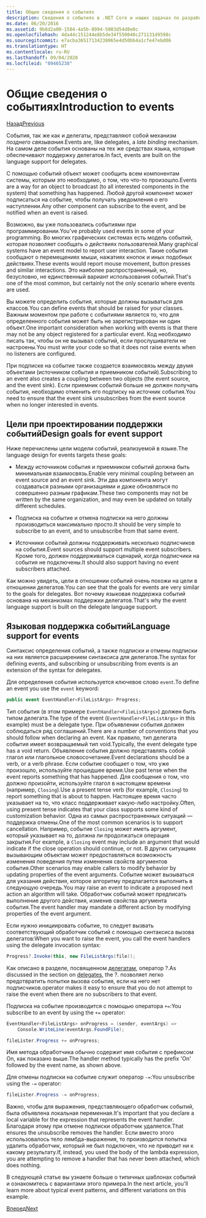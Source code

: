 ```yaml
---
title: Общие сведения о событиях
description: Сведения о событиях в .NET Core и наших задачах по разработке языка для них.
ms.date: 06/20/2016
ms.assetid: 9b8d2a00-1584-4a5b-8994-5003d54d8e0c
ms.openlocfilehash: 4da44c151244e8b5de34f550040c271131d9598c
ms.sourcegitcommit: e7acba36517134238065e4d50bb4a1cfe47ebd06
ms.translationtype: HT
ms.contentlocale: ru-RU
ms.lasthandoff: 09/04/2020
ms.locfileid: "89465238"
---
```

# <a name="introduction-to-events"></a><span data-ttu-id="3b18c-103">Общие сведения о событиях</span><span class="sxs-lookup"><span data-stu-id="3b18c-103">Introduction to events</span></span>

[<span data-ttu-id="3b18c-104">Назад</span><span class="sxs-lookup"><span data-stu-id="3b18c-104">Previous</span></span>](delegates-patterns.md)

<span data-ttu-id="3b18c-105">События, так же как и делегаты, представляют собой механизм *позднего связывания*.</span><span class="sxs-lookup"><span data-stu-id="3b18c-105">Events are, like delegates, a *late binding* mechanism.</span></span> <span data-ttu-id="3b18c-106">На самом деле события основаны на тех же средствах языка, которые обеспечивают поддержку делегатов.</span><span class="sxs-lookup"><span data-stu-id="3b18c-106">In fact, events are built on the language support for delegates.</span></span>

<span data-ttu-id="3b18c-107">С помощью событий объект может сообщить всем компонентам системы, которым это необходимо, о том, что что-то произошло.</span><span class="sxs-lookup"><span data-stu-id="3b18c-107">Events are a way for an object to broadcast (to all interested components in the system) that something has happened.</span></span> <span data-ttu-id="3b18c-108">Любой другой компонент может подписаться на событие, чтобы получать уведомления о его наступлении.</span><span class="sxs-lookup"><span data-stu-id="3b18c-108">Any other component can subscribe to the event, and be notified when an event is raised.</span></span>

<span data-ttu-id="3b18c-109">Возможно, вы уже пользовались событиями при программировании.</span><span class="sxs-lookup"><span data-stu-id="3b18c-109">You've probably used events in some of your programming.</span></span> <span data-ttu-id="3b18c-110">Во многих графических системах есть модель событий, которая позволяет сообщать о действиях пользователей.</span><span class="sxs-lookup"><span data-stu-id="3b18c-110">Many graphical systems have an event model to report user interaction.</span></span> <span data-ttu-id="3b18c-111">Такие события сообщают о перемещениях мыши, нажатиях кнопок и иных подобных действиях.</span><span class="sxs-lookup"><span data-stu-id="3b18c-111">These events would report mouse movement, button presses and similar interactions.</span></span> <span data-ttu-id="3b18c-112">Это наиболее распространенный, но, безусловно, не единственный вариант использования событий.</span><span class="sxs-lookup"><span data-stu-id="3b18c-112">That's one of the most common, but certainly not the only scenario where events are used.</span></span>

<span data-ttu-id="3b18c-113">Вы можете определить события, которые должны вызываться для классов.</span><span class="sxs-lookup"><span data-stu-id="3b18c-113">You can define events that should be raised for your classes.</span></span> <span data-ttu-id="3b18c-114">Важным моментом при работе с событиями является то, что для определенного события может быть не зарегистрирован ни один объект.</span><span class="sxs-lookup"><span data-stu-id="3b18c-114">One important consideration when working with events is that there may not be any object registered for a particular event.</span></span> <span data-ttu-id="3b18c-115">Код необходимо писать так, чтобы он не вызывал событий, если прослушиватели не настроены.</span><span class="sxs-lookup"><span data-stu-id="3b18c-115">You must write your code so that it does not raise events when no listeners are configured.</span></span>

<span data-ttu-id="3b18c-116">При подписке на событие также создается взаимосвязь между двумя объектами (источником события и приемником событий).</span><span class="sxs-lookup"><span data-stu-id="3b18c-116">Subscribing to an event also creates a coupling between two objects (the event source, and the event sink).</span></span> <span data-ttu-id="3b18c-117">Если приемник событий больше не должен получать события, необходимо отменить его подписку на источник события.</span><span class="sxs-lookup"><span data-stu-id="3b18c-117">You need to ensure that the event sink unsubscribes from the event source when no longer interested in events.</span></span>

## <a name="design-goals-for-event-support"></a><span data-ttu-id="3b18c-118">Цели при проектировании поддержки событий</span><span class="sxs-lookup"><span data-stu-id="3b18c-118">Design goals for event support</span></span>

<span data-ttu-id="3b18c-119">Ниже перечислены цели модели событий, реализуемой в языке.</span><span class="sxs-lookup"><span data-stu-id="3b18c-119">The language design for events targets these goals:</span></span>

- <span data-ttu-id="3b18c-120">Между источником события и приемником событий должна быть минимальная взаимосвязь.</span><span class="sxs-lookup"><span data-stu-id="3b18c-120">Enable very minimal coupling between an event source and an event sink.</span></span> <span data-ttu-id="3b18c-121">Эти два компонента могут создаваться разными организациями и даже обновляться по совершенно разным графикам.</span><span class="sxs-lookup"><span data-stu-id="3b18c-121">These two components may not be written by the same organization, and may even be updated on totally different schedules.</span></span>

- <span data-ttu-id="3b18c-122">Подписка на событие и отмена подписки на него должны производиться максимально просто.</span><span class="sxs-lookup"><span data-stu-id="3b18c-122">It should be very simple to subscribe to an event, and to unsubscribe from that same event.</span></span>

- <span data-ttu-id="3b18c-123">Источники событий должны поддерживать несколько подписчиков на события.</span><span class="sxs-lookup"><span data-stu-id="3b18c-123">Event sources should support multiple event subscribers.</span></span> <span data-ttu-id="3b18c-124">Кроме того, должен поддерживаться сценарий, когда подписчики на события не подключены.</span><span class="sxs-lookup"><span data-stu-id="3b18c-124">It should also support having no event subscribers attached.</span></span>

<span data-ttu-id="3b18c-125">Как можно увидеть, цели в отношении событий очень похожи на цели в отношении делегатов.</span><span class="sxs-lookup"><span data-stu-id="3b18c-125">You can see that the goals for events are very similar to the goals for delegates.</span></span>
<span data-ttu-id="3b18c-126">Вот почему языковая поддержка событий основана на механизмах поддержки делегатов.</span><span class="sxs-lookup"><span data-stu-id="3b18c-126">That's why the event language support is built on the delegate language support.</span></span>

## <a name="language-support-for-events"></a><span data-ttu-id="3b18c-127">Языковая поддержка событий</span><span class="sxs-lookup"><span data-stu-id="3b18c-127">Language support for events</span></span>

<span data-ttu-id="3b18c-128">Синтаксис определения событий, а также подписки и отмены подписки на них является расширением синтаксиса для делегатов.</span><span class="sxs-lookup"><span data-stu-id="3b18c-128">The syntax for defining events, and subscribing or unsubscribing from events is an extension of the syntax for delegates.</span></span>

<span data-ttu-id="3b18c-129">Для определения события используется ключевое слово `event`.</span><span class="sxs-lookup"><span data-stu-id="3b18c-129">To define an event you use the `event` keyword:</span></span>

```csharp
public event EventHandler<FileListArgs> Progress;
```

<span data-ttu-id="3b18c-130">Тип события (в этом примере `EventHandler<FileListArgs>`) должен быть типом делегата.</span><span class="sxs-lookup"><span data-stu-id="3b18c-130">The type of the event (`EventHandler<FileListArgs>` in this example) must be a delegate type.</span></span> <span data-ttu-id="3b18c-131">При объявлении события должен соблюдаться ряд соглашений.</span><span class="sxs-lookup"><span data-stu-id="3b18c-131">There are a number of conventions that you should follow when declaring an event.</span></span> <span data-ttu-id="3b18c-132">Как правило, тип делегата события имеет возвращаемый тип void.</span><span class="sxs-lookup"><span data-stu-id="3b18c-132">Typically, the event delegate type has a void return.</span></span>
<span data-ttu-id="3b18c-133">Объявление события должно представлять собой глагол или глагольное словосочетание.</span><span class="sxs-lookup"><span data-stu-id="3b18c-133">Event declarations should be a verb, or a verb phrase.</span></span>
<span data-ttu-id="3b18c-134">Если событие сообщает о том, что уже произошло, используйте прошедшее время.</span><span class="sxs-lookup"><span data-stu-id="3b18c-134">Use past tense when the event reports something that has happened.</span></span> <span data-ttu-id="3b18c-135">Для сообщения о том, что должно произойти, используйте глагол в настоящем времени (например, `Closing`).</span><span class="sxs-lookup"><span data-stu-id="3b18c-135">Use a present tense verb (for example, `Closing`) to report something that is about to happen.</span></span> <span data-ttu-id="3b18c-136">Настоящее время часто указывает на то, что класс поддерживает какую-либо настройку.</span><span class="sxs-lookup"><span data-stu-id="3b18c-136">Often, using present tense indicates that your class supports some kind of customization behavior.</span></span> <span data-ttu-id="3b18c-137">Одна из самых распространенных ситуаций — поддержка отмены.</span><span class="sxs-lookup"><span data-stu-id="3b18c-137">One of the most common scenarios is to support cancellation.</span></span> <span data-ttu-id="3b18c-138">Например, событие `Closing` может иметь аргумент, который указывает на то, должна ли продолжаться операция закрытия.</span><span class="sxs-lookup"><span data-stu-id="3b18c-138">For example, a `Closing` event may include an argument that would indicate if the close operation should continue, or not.</span></span>  <span data-ttu-id="3b18c-139">В других ситуациях вызывающим объектам может предоставляться возможность изменения поведения путем изменения свойств аргументов события.</span><span class="sxs-lookup"><span data-stu-id="3b18c-139">Other scenarios may enable callers to modify behavior by updating properties of the event arguments.</span></span> <span data-ttu-id="3b18c-140">Событие может вызываться для указания действия, которое алгоритму предлагается выполнить в следующую очередь.</span><span class="sxs-lookup"><span data-stu-id="3b18c-140">You may raise an event to indicate a proposed next action an algorithm will take.</span></span> <span data-ttu-id="3b18c-141">Обработчик событий может предписать выполнение другого действия, изменив свойства аргумента события.</span><span class="sxs-lookup"><span data-stu-id="3b18c-141">The event handler may mandate a different action by modifying  properties of the event argument.</span></span>

<span data-ttu-id="3b18c-142">Если нужно инициировать событие, то следует вызвать соответствующий обработчик событий с помощью синтаксиса вызова делегатов:</span><span class="sxs-lookup"><span data-stu-id="3b18c-142">When you want to raise the event, you call the event handlers using the delegate invocation syntax:</span></span>

```csharp
Progress?.Invoke(this, new FileListArgs(file));
```

<span data-ttu-id="3b18c-143">Как описано в разделе, посвященном [делегатам](delegates-patterns.md), оператор ?.</span><span class="sxs-lookup"><span data-stu-id="3b18c-143">As discussed in the section on [delegates](delegates-patterns.md), the ?.</span></span>
<span data-ttu-id="3b18c-144">позволяет легко предотвратить попытки вызова события, если на него нет подписчиков.</span><span class="sxs-lookup"><span data-stu-id="3b18c-144">operator makes it easy to ensure that you do not attempt to raise the event when there are no subscribers to that event.</span></span>

<span data-ttu-id="3b18c-145">Подписка на событие производится с помощью оператора `+=`:</span><span class="sxs-lookup"><span data-stu-id="3b18c-145">You subscribe to an event by using the `+=` operator:</span></span>

```csharp
EventHandler<FileListArgs> onProgress = (sender, eventArgs) =>
    Console.WriteLine(eventArgs.FoundFile);

fileLister.Progress += onProgress;
```

<span data-ttu-id="3b18c-146">Имя метода обработчика обычно содержит имя события с префиксом On, как показано выше.</span><span class="sxs-lookup"><span data-stu-id="3b18c-146">The handler method typically has the prefix 'On' followed by the event name, as shown above.</span></span>

<span data-ttu-id="3b18c-147">Для отмены подписки на событие служит оператор `-=`:</span><span class="sxs-lookup"><span data-stu-id="3b18c-147">You unsubscribe using the `-=` operator:</span></span>

```csharp
fileLister.Progress -= onProgress;
```

<span data-ttu-id="3b18c-148">Важно, чтобы для выражения, представляющего обработчик событий, была объявлена локальная переменная.</span><span class="sxs-lookup"><span data-stu-id="3b18c-148">It's important that you declare a local variable for the expression that represents the event handler.</span></span> <span data-ttu-id="3b18c-149">Благодаря этому при отмене подписки обработчик удаляется.</span><span class="sxs-lookup"><span data-stu-id="3b18c-149">That ensures the unsubscribe removes the handler.</span></span>
<span data-ttu-id="3b18c-150">Если вместо этого использовалось тело лямбда-выражения, то производится попытка удалить обработчик, который не был подключен, что не приводит ни к какому результату.</span><span class="sxs-lookup"><span data-stu-id="3b18c-150">If, instead, you used the body of the lambda expression, you are attempting to remove a handler that has never been attached, which does nothing.</span></span>

<span data-ttu-id="3b18c-151">В следующей статье вы узнаете больше о типичных шаблонах событий и ознакомитесь с вариантами этого примера.</span><span class="sxs-lookup"><span data-stu-id="3b18c-151">In the next article, you'll learn more about typical event patterns, and different variations on this example.</span></span>

[<span data-ttu-id="3b18c-152">Вперед</span><span class="sxs-lookup"><span data-stu-id="3b18c-152">Next</span></span>](event-pattern.md)
